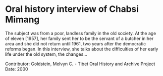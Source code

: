 # Oral history interview of Chabsi Mimang


The subject was from a poor, landless family in the old society. At the age of eleven [1957], her family sent her to be the servant of a butcher in her area and she did not return until 1961, two years after the democratic reforms began. In this interview, she talks about the difficulties of her early life under the old system, the changes...


Contributor:
                        Goldstein, Melvyn C. - Tibet Oral History and Archive Project  
Date:
2000  
